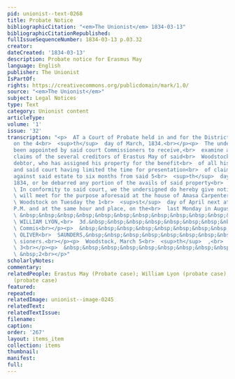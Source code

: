 ```yaml
---
pid: unionist--text-0268
title: Probate Notice
bibliographicCitation: "<em>The Unionist</em> 1834-03-13"
bibliographicCitationRepublished: 
fullIssueSequenceNumber: 1834-03-13 p.03.32
creator: 
dateCreated: '1834-03-13'
description: Probate notice for Erasmus May
language: English
publisher: The Unionist
IsPartOf: 
rights: https://creativecommons.org/publicdomain/mark/1.0/
source: "<em>The Unionist</em>"
subject: Legal Notices
type: Text
category: Unionist content
articleType: 
volume: '1'
issue: '32'
transcription: "<p>  AT a Court of Probate held in and for the District of Woodstock,
  on the 4<br>  <sup>th</sup>  day of March, 1834.<br></p><p>  The undersigned having
  been appointed by said court Commissioners to receive,<br>  examine and allow the
  claims of the several creditors of Erastus May of said<br>  Woodstock, an insolvent
  debtor, who has assigned his property for the benefit<br>  of all his creditors,
  and said court having limited the time for presentation<br>  of claims to said Commissioners
  against said estate to six months from said 5<br>  <sup>th</sup>  day of March,
  1834, or be debarred any portion of the avails of said property<br>  as assigned.<br></p><p>
  \ In conformity to said court, we the undersigned do hereby give notice that we<br>
  \ will meet for the purpose aforesaid at the house of Amasa Carpenter, in said<br>
  \ Woodstock on Tuesday the 1<br>  <sup>st</sup>  day of April next at one o’clock
  P.M. and at the same hour and place, on the<br>  last Monday in August next.<br></p><p>
  \ &nbsp;&nbsp;&nbsp;&nbsp;&nbsp;&nbsp;&nbsp;&nbsp;&nbsp;&nbsp;&nbsp;&nbsp;&nbsp;&nbsp;&nbsp;&nbsp;&nbsp;&nbsp;&nbsp;&nbsp;&nbsp;&nbsp;&nbsp;&nbsp;&nbsp;&nbsp;&nbsp;&nbsp;&nbsp;&nbsp;&nbsp;&nbsp;&nbsp;&nbsp;&nbsp;&nbsp;&nbsp;&nbsp;&nbsp;&nbsp;&nbsp;&nbsp;&nbsp;&nbsp;&nbsp;&nbsp;&nbsp;&nbsp;&nbsp;&nbsp;&nbsp;&nbsp;&nbsp;&nbsp;&nbsp;&nbsp;&nbsp;&nbsp;&nbsp;&nbsp;&nbsp;&nbsp;&nbsp;&nbsp;&nbsp;&nbsp;&nbsp;&nbsp;&nbsp;&nbsp;&nbsp;<br>
  \ WILLIAM LYON,<br>  3d.&nbsp;&nbsp;&nbsp;&nbsp;&nbsp;&nbsp;&nbsp;&nbsp;&nbsp;&nbsp;&nbsp;&nbsp;&nbsp;&nbsp;&nbsp;<br>
  \ Commis<br></p><p>  &nbsp;&nbsp;&nbsp;&nbsp;&nbsp;&nbsp;&nbsp;&nbsp;&nbsp;&nbsp;&nbsp;&nbsp;&nbsp;&nbsp;&nbsp;&nbsp;&nbsp;&nbsp;&nbsp;&nbsp;&nbsp;&nbsp;&nbsp;&nbsp;&nbsp;&nbsp;&nbsp;&nbsp;&nbsp;&nbsp;&nbsp;&nbsp;&nbsp;&nbsp;&nbsp;&nbsp;&nbsp;&nbsp;&nbsp;&nbsp;&nbsp;&nbsp;&nbsp;&nbsp;&nbsp;&nbsp;&nbsp;&nbsp;&nbsp;&nbsp;&nbsp;&nbsp;&nbsp;&nbsp;&nbsp;&nbsp;&nbsp;&nbsp;&nbsp;&nbsp;&nbsp;&nbsp;&nbsp;&nbsp;&nbsp;&nbsp;&nbsp;&nbsp;&nbsp;&nbsp;&nbsp;<br>
  \ OLIVER<br>  SAUNDERS,&nbsp;&nbsp;&nbsp;&nbsp;&nbsp;&nbsp;&nbsp;&nbsp;&nbsp;&nbsp;&nbsp;&nbsp;&nbsp;&nbsp;&nbsp;&nbsp;<br>
  \ sioners.<br></p><p>  Woodstock, March 5<br>  <sup>th</sup>  ,<br>  1834.&nbsp;&nbsp;&nbsp;&nbsp;&nbsp;&nbsp;&nbsp;&nbsp;&nbsp;&nbsp;&nbsp;&nbsp;&nbsp;&nbsp;&nbsp;&nbsp;&nbsp;&nbsp;&nbsp;&nbsp;&nbsp;&nbsp;&nbsp;&nbsp;&nbsp;&nbsp;&nbsp;&nbsp;&nbsp;&nbsp;&nbsp;&nbsp;&nbsp;&nbsp;&nbsp;&nbsp;&nbsp;&nbsp;&nbsp;&nbsp;&nbsp;&nbsp;&nbsp;&nbsp;&nbsp;&nbsp;&nbsp;&nbsp;&nbsp;&nbsp;&nbsp;&nbsp;&nbsp;&nbsp;&nbsp;&nbsp;&nbsp;&nbsp;&nbsp;&nbsp;&nbsp;&nbsp;&nbsp;&nbsp;&nbsp;&nbsp;&nbsp;&nbsp;&nbsp;&nbsp;&nbsp;&nbsp;&nbsp;&nbsp;&nbsp;&nbsp;&nbsp;&nbsp;&nbsp;&nbsp;&nbsp;&nbsp;&nbsp;&nbsp;<br>
  \ 3<br></p><p>  &nbsp;&nbsp;&nbsp;&nbsp;&nbsp;&nbsp;&nbsp;&nbsp;&nbsp;&nbsp;&nbsp;&nbsp;&nbsp;&nbsp;&nbsp;&nbsp;&nbsp;&nbsp;&nbsp;&nbsp;&nbsp;&nbsp;&nbsp;&nbsp;&nbsp;&nbsp;&nbsp;&nbsp;&nbsp;&nbsp;&nbsp;&nbsp;&nbsp;&nbsp;&nbsp;&nbsp;&nbsp;&nbsp;&nbsp;&nbsp;&nbsp;&nbsp;&nbsp;&nbsp;&nbsp;&nbsp;&nbsp;&nbsp;&nbsp;&nbsp;&nbsp;&nbsp;&nbsp;&nbsp;&nbsp;&nbsp;&nbsp;&nbsp;&nbsp;&nbsp;&nbsp;&nbsp;&nbsp;&nbsp;&nbsp;&nbsp;&nbsp;&nbsp;&nbsp;&nbsp;&nbsp;&nbsp;&nbsp;&nbsp;&nbsp;&nbsp;&nbsp;&nbsp;&nbsp;&nbsp;&nbsp;&nbsp;&nbsp;&nbsp;&nbsp;&nbsp;&nbsp;&nbsp;&nbsp;&nbsp;&nbsp;&nbsp;&nbsp;&nbsp;&nbsp;&nbsp;&nbsp;&nbsp;&nbsp;&nbsp;&nbsp;&nbsp;&nbsp;&nbsp;&nbsp;&nbsp;&nbsp;&nbsp;&nbsp;&nbsp;&nbsp;&nbsp;&nbsp;&nbsp;&nbsp;&nbsp;&nbsp;&nbsp;&nbsp;&nbsp;&nbsp;&nbsp;&nbsp;&nbsp;&nbsp;&nbsp;&nbsp;&nbsp;&nbsp;&nbsp;&nbsp;<br>
  \ &nbsp;2<br></p>"
scholarlyNotes: 
commentary: 
relatedPeople: Erastus May (Probate case); William Lyon (probate case); Oliver Saunders
  (probate case)
featured: 
repeated: 
relatedImage: unionist--image-0245
relatedText: 
relatedTextIssue: 
filename: 
caption: 
order: '267'
layout: items_item
collection: items
thumbnail: 
manifest: 
full: 
---
```

